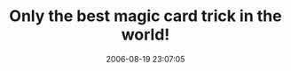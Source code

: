 ---
date: 2006-08-19 23:07:05
link:
  source: delicious
  source_url: https://del.icio.us/roytang
  text: Only the best magic card trick in the world!
  url: http://www.instructables.com/id/EUO2ZWGMX3EQEC14US/?ALLSTEPS
slug: only-the-best-magic-card-trick-in-the-world
source: delicious
tags:
- cool
- broken-link
title: Only the best magic card trick in the world!
---